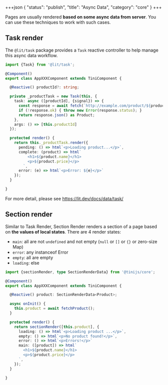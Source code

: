 +++json
{
  "status": "publish",
  "title": "Async Data",
  "category": "core"
}
+++

Pages are usually rendered **based on some async data from server**. You can use these techniques to work with such cases.

## Task render

The `@lit/task` package provides a `Task` reactive controller to help manage this async data workflow.

```ts
import {Task} from '@lit/task';

@Component()
export class AppXXXComponent extends TiniComponent {

  @Reactive() productId?: string;

  private _productTask = new Task(this, {
    task: async ([productId], {signal}) => {
      const response = await fetch(`http://example.com/product/${productId}`, {signal});
      if (!response.ok) { throw new Error(response.status); }
      return response.json() as Product;
    },
    args: () => [this.productId]
  });

  protected render() {
    return this._productTask.render({
      pending: () => html`<p>Loading product...</p>`,
      complete: (product) => html`
          <h1>${product.name}</h1>
          <p>${product.price}</p>
        `,
      error: (e) => html`<p>Error: ${e}</p>`
    });
  }

}
```

For more detail, please see <https://lit.dev/docs/data/task/>

## Section render

Similar to Task Render, Section Render renders a section of a page based on **the values of local states**. There are 4 render states:
- `main`: all are not `undefined` and not empty (`null` or `[]` or `{}` or zero-size Map)
- `error`: any instanceof Error
- `empty`: all are empty
- `loading`: else

```ts
import {sectionRender, type SectionRenderData} from '@tinijs/core';

@Component()
export class AppXXXComponent extends TiniComponent {

  @Reactive() product: SectionRenderData<Product>;

  async onInit() {
    this.product = await fetchProduct();
  }

  protected render() {
    return sectionRender([this.product], {
      loading: () => html`<p>Loading product ...</p>`,
      empty: () => html`<p>No product found!</p>`,
      error: () => html`<p>Errors!</p>`
      main: ([product]) => html`
        <h1>${product.name}</h1>
        <p>${product.price}</p>
      `,
    });
  }

}
```
